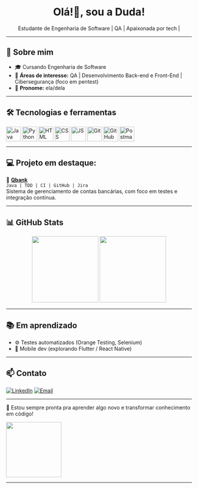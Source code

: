 <h1 align="center">Olá!👋, sou a Duda! </h1>
<p align="center">
Estudante de Engenharia de Software | QA | Apaixonada por tech |
</p>

---

## 👑 Sobre mim

- 🎓 Cursando Engenharia de Software
- 🚀 **Áreas de interesse:** QA | Desenvolvimento Back-end e Front-End | Cibersegurança (foco em pentest) 
- 🌈 **Pronome:** ela/dela

---

## 🛠️ Tecnologias e ferramentas

<div style="display: inline_block">
  <img align="center" alt="Java" height="40" width="40" src="https://cdn.jsdelivr.net/gh/devicons/devicon/icons/java/java-original.svg">
  <img align="center" alt="Python" height="40" width="40" src="https://cdn.jsdelivr.net/gh/devicons/devicon/icons/python/python-original.svg">
  <img align="center" alt="HTML" height="40" width="40" src="https://cdn.jsdelivr.net/gh/devicons/devicon/icons/html5/html5-original.svg">
  <img align="center" alt="CSS" height="40" width="40" src="https://cdn.jsdelivr.net/gh/devicons/devicon/icons/css3/css3-original.svg">
  <img align="center" alt="JS" height="40" width="40" src="https://cdn.jsdelivr.net/gh/devicons/devicon/icons/javascript/javascript-original.svg">
  <img align="center" alt="Git" height="40" width="40" src="https://cdn.jsdelivr.net/gh/devicons/devicon/icons/git/git-original.svg">
  <img align="center" alt="GitHub" height="40" width="40" src="https://cdn.jsdelivr.net/gh/devicons/devicon/icons/github/github-original.svg">
  <img align="center" alt="Postman" height="40" width="40" src="https://cdn.jsdelivr.net/gh/devicons/devicon/icons/postman/postman-original.svg">
</div>

---

## 💻 Projeto em destaque:

🏦 **[Qbank](https://github.com/Provezanovsky/sistema-contas-bancarias-QBANK)**  
`Java | TDD | CI | GitHub | Jira`  
Sistema de gerenciamento de contas bancárias, com foco em testes e integração contínua.

---

## 📊 GitHub Stats

<div align="center">
  <img height="180em" src="https://github-readme-stats.vercel.app/api?username=MarryKukles&show_icons=true&theme=radical&count_private=true"/>
  <img height="180em" src="https://github-readme-stats.vercel.app/api/top-langs/?username=MarryKukles&layout=compact&theme=radical%22"/>
</div>

---

## 📚 Em aprendizado

- ⚙️ Testes automatizados (Orange Testing, Selenium)
- 📱 Mobile dev (explorando Flutter / React Native)

---

## 📫 Contato

[![LinkedIn](https://img.shields.io/badge/-LinkedIn-0077B5?style=flat-square&logo=Linkedin&logoColor=white)](https://www.linkedin.com/in/medmorais/)
[![Email](https://img.shields.io/badge/-Email-EA4335?style=flat-square&logo=Gmail&logoColor=white)](mailto:modias643@gmail.com)

---

💖 Estou sempre pronta pra aprender algo novo e transformar conhecimento em código!

<img src="https://media.giphy.com/media/LmNwrBhejkK9EFP504/giphy.gif" width="150">

---

